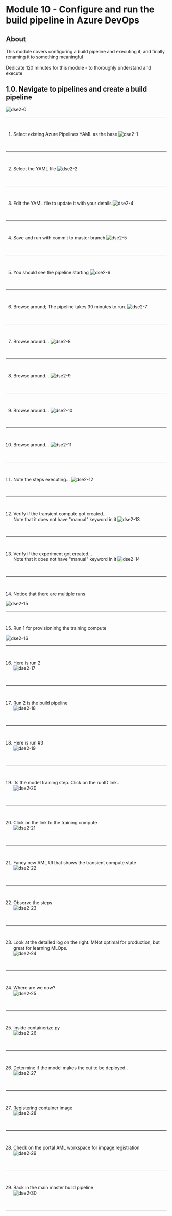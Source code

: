 
# Module 10 - Configure and run the build pipeline in Azure DevOps

## About
This module covers configuring a build pipeline and executing it, and finally renaming it to something meaningful
<br><br>Dedicate 120 minutes for this module - to thoroughly understand and execute

## 1.0. Navigate to pipelines and create a build pipeline

![dse2-0](../images/0001-create-build-pipeline-00.png)
<br>
<hr>
<br>

1) Select existing Azure Pipelines YAML as the base
![dse2-1](../images/0001-create-build-pipeline-01.png)
<br>
<hr>
<br>

2) Select the YAML file
![dse2-2](../images/0001-create-build-pipeline-02.png)
<br>
<hr>
<br>


3) Edit the YAML file to update it with your details
![dse2-4](../images/0001-create-build-pipeline-04.png)
<br>
<hr>
<br>


4) Save and run with commit to master branch
![dse2-5](../images/0001-create-build-pipeline-05.png)
<br>
<hr>
<br>


5) You should see the pipeline starting
![dse2-6](../images/0001-create-build-pipeline-06.png)
<br>
<hr>
<br>


6) Browse around; The pipeline takes 30 minutes to run.
![dse2-7](../images/0001-create-build-pipeline-07.png)
<br>
<hr>
<br>

7) Browse around...
![dse2-8](../images/0001-create-build-pipeline-08.png)
<br>
<hr>
<br>


8) Browse around...
![dse2-9](../images/0001-create-build-pipeline-09.png)
<br>
<hr>
<br>


9) Browse around...
![dse2-10](../images/0001-create-build-pipeline-10.png)
<br>
<hr>
<br>

10) Browse around...
![dse2-11](../images/0001-create-build-pipeline-11.png)
<br>
<hr>
<br>

11) Note the steps executing...
![dse2-12](../images/0001-create-build-pipeline-12.png)
<br>
<hr>
<br>

12) Verify if the transient compute got created...<br>
Note that it does not have "manual" keyword in it
![dse2-13](../images/0001-create-build-pipeline-13.png)
<br>
<hr>
<br>

13) Verify if the experiment got created...<br>
Note that it does not have "manual" keyword in it
![dse2-14](../images/0001-create-build-pipeline-14.png)
<br>
<hr>
<br>

14) Notice that there are multiple runs<br>

![dse2-15](../images/0001-create-build-pipeline-15.png)
<br>
<hr>
<br>

15) Run 1 for provisioninhg the training compute<br>

![dse2-16](../images/0001-create-build-pipeline-16.png)
<br>
<hr>
<br>

16) Here is run 2<br>
![dse2-17](../images/0001-create-build-pipeline-17.png)
<br>
<hr>
<br>

17) Run 2 is the build pipeline<br>
![dse2-18](../images/0001-create-build-pipeline-18.png)
<br>
<hr>
<br>

18) Here is run #3<br>
![dse2-19](../images/0001-create-build-pipeline-19.png)
<br>
<hr>
<br>


19) Its the model training step.  Click on the runID link..<br>
![dse2-20](../images/0001-create-build-pipeline-20.png)
<br>
<hr>
<br>


20) Click on the link to the training compute<br>
![dse2-21](../images/0001-create-build-pipeline-21.png)
<br>
<hr>
<br>


21) Fancy new AML UI that shows the transient compute state<br>
![dse2-22](../images/0001-create-build-pipeline-22.png)
<br>
<hr>
<br>


22) Observe the steps<br>
![dse2-23](../images/0001-create-build-pipeline-23.png)
<br>
<hr>
<br>


23) Look at the detailed log on the right.  MNot optimal for production, but great for learning MLOps.<br>
![dse2-24](../images/0001-create-build-pipeline-24.png)
<br>
<hr>
<br>


24) Where are we now?<br>
![dse2-25](../images/0001-create-build-pipeline-25.png)
<br>
<hr>
<br>


25) Inside containerize.py<br>
![dse2-26](../images/0001-create-build-pipeline-26.png)
<br>
<hr>
<br>

26) Determine if the model makes the cut to be deployed..<br>
![dse2-27](../images/0001-create-build-pipeline-27.png)
<br>
<hr>
<br>

27) Registering container image<br>
![dse2-28](../images/0001-create-build-pipeline-28.png)
<br>
<hr>
<br>

28) Check on the portal AML workspace for impage registration<br>
![dse2-29](../images/0001-create-build-pipeline-29.png)
<br>
<hr>
<br>

29) Back in the main master build pipeline<br>
![dse2-30](../images/0001-create-build-pipeline-30.png)
<br>
<hr>
<br>
